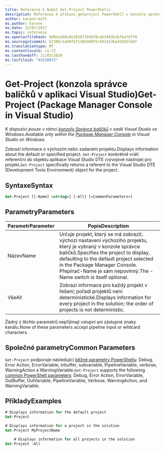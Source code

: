 ```yaml
---
title: Reference k NuGet Get-Project PowerShellu
description: Reference k příkazu getproject PowerShell v konzole správce balíčků NuGet v aplikaci Visual Studio.
author: karann-msft
ms.author: karann
ms.date: 12/07/2017
ms.topic: reference
ms.openlocfilehash: 6d9e1d48c8e1838f193878cab3483b1bfba7d7f0
ms.sourcegitcommit: b138bc1d49fbf13b63d975c581a53be4283b7ebf
ms.translationtype: MT
ms.contentlocale: cs-CZ
ms.lasthandoff: 11/03/2020
ms.locfileid: "93238072"
---
```

# <a name="get-project-package-manager-console-in-visual-studio"></a><span data-ttu-id="42756-103">Get-Project (konzola správce balíčků v aplikaci Visual Studio)</span><span class="sxs-lookup"><span data-stu-id="42756-103">Get-Project (Package Manager Console in Visual Studio)</span></span>

<span data-ttu-id="42756-104">*K dispozici pouze v rámci [konzoly Správce balíčků](../../consume-packages/install-use-packages-powershell.md) v sadě Visual Studio ve Windows.*</span><span class="sxs-lookup"><span data-stu-id="42756-104">*Available only within the [Package Manager Console](../../consume-packages/install-use-packages-powershell.md) in Visual Studio on Windows.*</span></span>

<span data-ttu-id="42756-105">Zobrazí informace o výchozím nebo zadaném projektu.</span><span class="sxs-lookup"><span data-stu-id="42756-105">Displays information about the default or specified project.</span></span> <span data-ttu-id="42756-106">`Get-Project` konkrétně vrátí referenční do objektu aplikace Visual Studio DTE (vývojové nástroje) pro projekt.</span><span class="sxs-lookup"><span data-stu-id="42756-106">`Get-Project` specifically returns a referent to the Visual Studio DTE (Development Tools Environment) object for the project.</span></span>

## <a name="syntax"></a><span data-ttu-id="42756-107">Syntaxe</span><span class="sxs-lookup"><span data-stu-id="42756-107">Syntax</span></span>

```ps
Get-Project [[-Name] <string>] [-All] [<CommonParameters>]
```

## <a name="parameters"></a><span data-ttu-id="42756-108">Parametry</span><span class="sxs-lookup"><span data-stu-id="42756-108">Parameters</span></span>

| <span data-ttu-id="42756-109">Parametr</span><span class="sxs-lookup"><span data-stu-id="42756-109">Parameter</span></span> | <span data-ttu-id="42756-110">Popis</span><span class="sxs-lookup"><span data-stu-id="42756-110">Description</span></span> |
| --- | --- |
| <span data-ttu-id="42756-111">Název</span><span class="sxs-lookup"><span data-stu-id="42756-111">Name</span></span> | <span data-ttu-id="42756-112">Určuje projekt, který se má zobrazit, výchozí nastavení výchozího projektu, který je vybraný v konzole správce balíčků.</span><span class="sxs-lookup"><span data-stu-id="42756-112">Specifies the project to display, defaulting to the default project selected in the Package Manager Console.</span></span> <span data-ttu-id="42756-113">Přepínač-Name je sám nepovinný.</span><span class="sxs-lookup"><span data-stu-id="42756-113">The -Name switch is itself optional.</span></span> |
| <span data-ttu-id="42756-114">Vše</span><span class="sxs-lookup"><span data-stu-id="42756-114">All</span></span> | <span data-ttu-id="42756-115">Zobrazí informace pro každý projekt v řešení; pořadí projektů není deterministické.</span><span class="sxs-lookup"><span data-stu-id="42756-115">Displays information for every project in the solution; the order of projects is not deterministic.</span></span> |

<span data-ttu-id="42756-116">Žádný z těchto parametrů nepřijímají vstupní ani zástupné znaky kanálu.</span><span class="sxs-lookup"><span data-stu-id="42756-116">None of these parameters accept pipeline input or wildcard characters.</span></span>

## <a name="common-parameters"></a><span data-ttu-id="42756-117">Společné parametry</span><span class="sxs-lookup"><span data-stu-id="42756-117">Common Parameters</span></span>

<span data-ttu-id="42756-118">`Get-Project` podporuje následující [běžné parametry PowerShellu](/powershell/module/microsoft.powershell.core/about/about_commonparameters): Debug, Error Action, ErrorVariable, inbuffer, subvariable, PipelineVariable, verbose, WarningAction a WarningVariable.</span><span class="sxs-lookup"><span data-stu-id="42756-118">`Get-Project` supports the following [common PowerShell parameters](/powershell/module/microsoft.powershell.core/about/about_commonparameters): Debug, Error Action, ErrorVariable, OutBuffer, OutVariable, PipelineVariable, Verbose, WarningAction, and WarningVariable.</span></span>

## <a name="examples"></a><span data-ttu-id="42756-119">Příklady</span><span class="sxs-lookup"><span data-stu-id="42756-119">Examples</span></span>

```ps
# Displays information for the default project
Get-Project

# Displays information for a project in the solution
Get-Project MyProjectName

    # Displays information for all projects in the solution
Get-Project -All
```